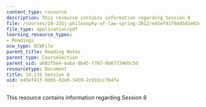 ```yaml
---
content_type: resource
description: This resource contains information regarding Session 8
file: /courses/24-235j-philosophy-of-law-spring-2012/e45ef41f9dd5d2e834592c01bcc7b4fa_MIT24_235JS12_Session8.pdf
file_type: application/pdf
learning_resource_types:
- Readings
ocw_type: OCWFile
parent_title: Reading Notes
parent_type: CourseSection
parent_uid: a682fbe4-eaba-8b45-f707-0b877346bc5d
resourcetype: Document
title: 24.235 Session 8
uid: e45ef41f-9dd5-d2e8-3459-2c01bcc7b4fa
---
```

This resource contains information regarding Session 8

